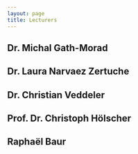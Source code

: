 ```yaml
---
layout: page
title: Lecturers
---
```


## Dr. Michal Gath-Morad

## Dr. Laura Narvaez Zertuche

## Dr. Christian Veddeler

## Prof. Dr. Christoph Hölscher

## Raphaël Baur


